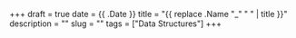 +++ 
draft = true
date = {{ .Date }}
title = "{{ replace .Name "_" " " | title }}"
description = ""
slug = "" 
tags = ["Data Structures"]
+++
